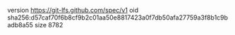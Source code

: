 version https://git-lfs.github.com/spec/v1
oid sha256:d57caf70f6b8cf9b2c01aa50e8817423a0f7db50afa27759a3f8b1c9badb8a55
size 8782
